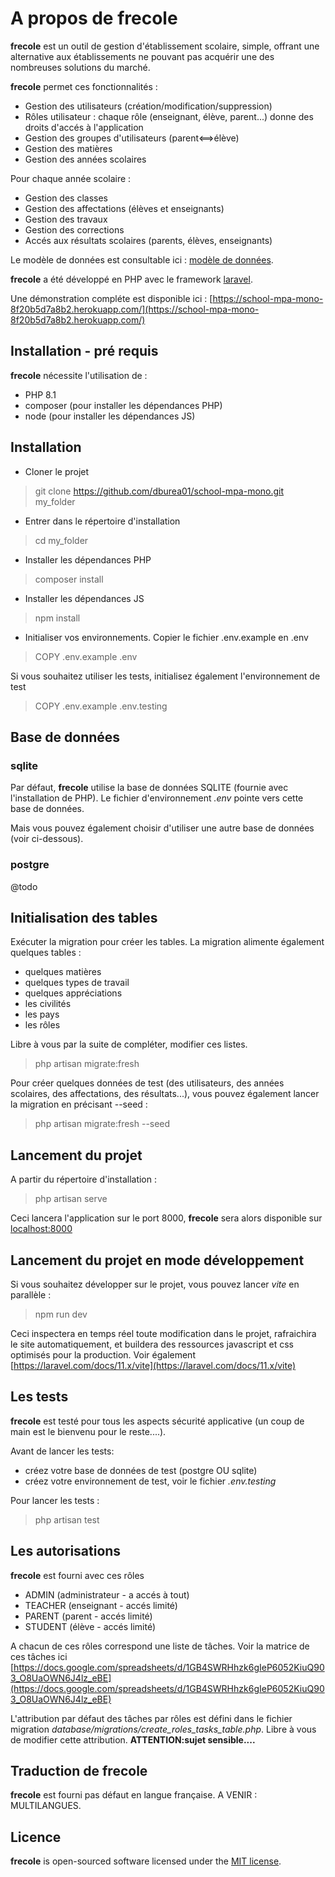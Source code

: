 # A propos de **frecole**

**frecole** est un outil de gestion d'établissement scolaire, simple, offrant une alternative aux établissements ne pouvant pas acquérir une des nombreuses solutions du marché.

**frecole** permet ces fonctionnalités :

- Gestion des utilisateurs (création/modification/suppression)
- Rôles utilisateur : chaque rôle (enseignant, élève, parent...) donne des droits d'accés à l'application
- Gestion des groupes d'utilisateurs (parent<==>élève)
- Gestion des matières
- Gestion des années scolaires

Pour chaque année scolaire :

- Gestion des classes
- Gestion des affectations (élèves et enseignants)
- Gestion des travaux
- Gestion des corrections
- Accés aux résultats scolaires (parents, élèves, enseignants)

Le modèle de données est consultable ici : [modèle de données](https://docs.google.com/drawings/d/1EbIsxDt3z9tIoRHQU_xx-jazaEomfl7eew0EOv8sZoE/edit "Modèle de données de frecole").

**frecole** a été développé en PHP avec le framework [laravel](https://laravel.com/).

Une démonstration compléte est disponible ici : [https://school-mpa-mono-8f20b5d7a8b2.herokuapp.com/](https://school-mpa-mono-8f20b5d7a8b2.herokuapp.com/)

## Installation - pré requis

**frecole** nécessite l'utilisation de :

- PHP 8.1
- composer (pour installer les dépendances PHP)
- node (pour installer les dépendances JS)

## Installation

- Cloner le projet

> git clone https://github.com/dburea01/school-mpa-mono.git my_folder

- Entrer dans le répertoire d'installation

> cd my_folder

- Installer les dépendances PHP

> composer install

- Installer les dépendances JS

> npm install

- Initialiser vos environnements. Copier le fichier .env.example en .env

> COPY .env.example .env

Si vous souhaitez utiliser les tests, initialisez également l'environnement de test
> COPY .env.example .env.testing

## Base de données

### sqlite

Par défaut, **frecole** utilise la base de données SQLITE (fournie avec l'installation de PHP). Le fichier d'environnement *.env* pointe vers cette base de données.

Mais vous pouvez également choisir d'utiliser une autre base de données (voir ci-dessous).

### postgre

@todo

## Initialisation des tables

Exécuter la migration pour créer les tables. La migration alimente également quelques tables :

- quelques matières
- quelques types de travail
- quelques appréciations
- les civilités
- les pays
- les rôles

Libre à vous par la suite de compléter, modifier ces listes.

> php artisan migrate:fresh

Pour créer quelques données de test (des utilisateurs, des années scolaires, des affectations, des résultats...), vous pouvez également lancer la migration en précisant --seed :

> php artisan migrate:fresh --seed

## Lancement du projet

A partir du répertoire d'installation :

> php artisan serve

Ceci lancera l'application sur le port 8000, **frecole** sera alors disponible sur [localhost:8000](http://localhost:8000)

## Lancement du projet en mode développement

Si vous souhaitez développer sur le projet, vous pouvez lancer *vite* en parallèle :

> npm run dev

Ceci inspectera en temps réel toute modification dans le projet, rafraichira le site automatiquement, et buildera des ressources javascript et css optimisés pour la production. Voir également [https://laravel.com/docs/11.x/vite](https://laravel.com/docs/11.x/vite)

## Les tests

**frecole** est testé pour tous les aspects sécurité applicative (un coup de main est le bienvenu pour le reste....).

Avant de lancer les tests:

- créez votre base de données de test (postgre OU sqlite)
- créez votre environnement de test, voir le fichier *.env.testing*
  
Pour lancer les tests :
> php artisan test

## Les autorisations

**frecole** est fourni avec ces rôles

- ADMIN (administrateur - a accés à tout)
- TEACHER (enseignant - accés limité)
- PARENT (parent - accés limité)
- STUDENT (élève - accés limité)

A chacun de ces rôles correspond une liste de tâches. Voir la matrice de ces tâches ici [https://docs.google.com/spreadsheets/d/1GB4SWRHhzk6gIeP6052KiuQ903_O8UaOWN6J4lz_eBE](https://docs.google.com/spreadsheets/d/1GB4SWRHhzk6gIeP6052KiuQ903_O8UaOWN6J4lz_eBE)

L'attribution par défaut des tâches par rôles est défini dans le fichier migration *database/migrations/create_roles_tasks_table.php*. Libre à vous de modifier cette attribution. **ATTENTION:sujet sensible....**

## Traduction de **frecole**

**frecole** est fourni pas défaut en langue française. A VENIR : MULTILANGUES.

## Licence

**frecole** is open-sourced software licensed under the [MIT license](https://opensource.org/licenses/MIT).
